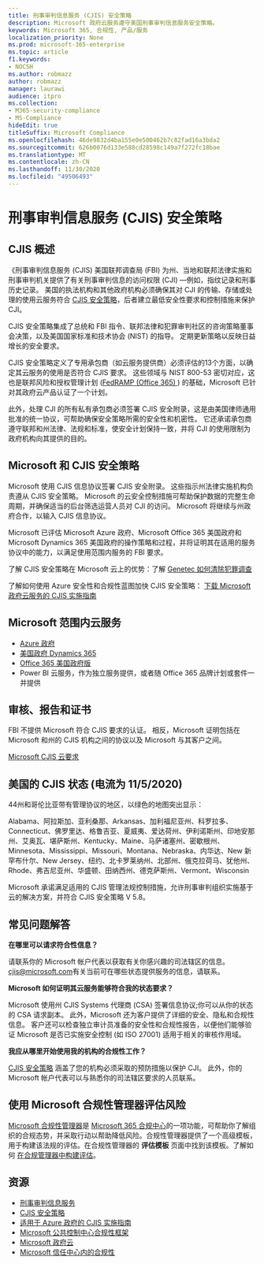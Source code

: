 ```yaml
---
title: 刑事审判信息服务 (CJIS) 安全策略
description: Microsoft 政府云服务遵守美国刑事审判信息服务安全策略。
keywords: Microsoft 365, 合规性, 产品/服务
localization_priority: None
ms.prod: microsoft-365-enterprise
ms.topic: article
f1.keywords:
- NOCSH
ms.author: robmazz
author: robmazz
manager: laurawi
audience: itpro
ms.collection:
- M365-security-compliance
- MS-Compliance
hideEdit: true
titleSuffix: Microsoft Compliance
ms.openlocfilehash: 46de9832d4ba155e0e500462b7c82fad16a3bda2
ms.sourcegitcommit: 626b0076d133e588cd28598c149a7f272fc18bae
ms.translationtype: MT
ms.contentlocale: zh-CN
ms.lasthandoff: 11/30/2020
ms.locfileid: "49506493"
---
```

# <a name="criminal-justice-information-services-cjis-security-policy"></a>刑事审判信息服务 (CJIS) 安全策略

## <a name="cjis-overview"></a>CJIS 概述

《刑事审判信息服务 (CJIS) 美国联邦调查局 (FBI) 为州、当地和联邦法律实施和刑事审判机关提供了有关刑事审判信息的访问权限 (CJI) —例如，指纹记录和刑事历史记录。 美国的执法机构和其他政府机构必须确保其对 CJI 的传输、存储或处理的使用云服务符合 [CJIS 安全策略](https://aka.ms/cjis-security-policy)，后者建立最低安全性要求和控制措施来保护 CJI。

CJIS 安全策略集成了总统和 FBI 指令、联邦法律和犯罪审判社区的咨询策略董事会决策，以及美国国家标准和技术协会 (NIST) 的指导。 定期更新策略以反映日益增长的安全要求。

CJIS 安全策略定义了专用承包商（如云服务提供商）必须评估的13个方面，以确定其云服务的使用是否符合 CJIS 要求。 这些领域与 NIST 800-53 密切对应，这也是联邦风险和授权管理计划 ([FedRAMP (Office 365) ](offering-FedRAMP.md)) 的基础，Microsoft 已针对其政府云产品认证了一个计划。

此外，处理 CJI 的所有私有承包商必须签署 CJIS 安全附录，这是由美国律师通用批准的统一协议，可帮助确保安全策略所需的安全性和机密性。 它还承诺承包商遵守联邦和州法律、法规和标准，使安全计划保持一致，并将 CJI 的使用限制为政府机构向其提供的目的。

## <a name="microsoft-and-cjis-security-policy"></a>Microsoft 和 CJIS 安全策略

Microsoft 使用 CJIS 信息协议签署 CJIS 安全附录。 这些指示州法律实施机构负责遵从 CJIS 安全策略。 Microsoft 的云安全控制措施可帮助保护数据的完整生命周期，并确保适当的后台筛选运营人员对 CJI 的访问。 Microsoft 将继续与州政府合作，以输入 CJIS 信息协议。

Microsoft 已评估 Microsoft Azure 政府、Microsoft Office 365 美国政府和 Microsoft Dynamics 365 美国政府的操作策略和过程，并将证明其在适用的服务协议中的能力，以满足使用范围内服务的 FBI 要求。

了解 CJIS 安全策略在 Microsoft 云上的优势：了解 [Genetec 如何清除犯罪调查](https://customers.microsoft.com/story/genetec)

了解如何使用 Azure 安全性和合规性蓝图加快 CJIS 安全策略： [下载 Microsoft 政府云服务的 CJIS 实施指南](https://gallery.technet.microsoft.com/CJIS-Implementation-62af7c27)

## <a name="microsoft-in-scope-cloud-services"></a>Microsoft 范围内云服务

- [Azure 政府](https://aka.ms/AzureCompliance)
- [美国政府 Dynamics 365](https://aka.ms/d365-compliance-list)
- [Office 365 美国政府版](https://go.microsoft.com/fwlink/p/?LinkID=2077751)
- Power BI 云服务，作为独立服务提供，或者随 Office 365 品牌计划或套件一并提供

## <a name="audits-reports-and-certificates"></a>审核、报告和证书

FBI 不提供 Microsoft 符合 CJIS 要求的认证。 相反，Microsoft 证明包括在 Microsoft 和州的 CJIS 机构之间的协议以及 Microsoft 与其客户之间。

[Microsoft CJIS 云要求](https://aka.ms/MicrosoftCJISCloudRequirements)

## <a name="cjis-status-in-the-united-states-current-as-of-1152020"></a>美国的 CJIS 状态 (电流为 11/5/2020) 

44州和哥伦比亚带有管理协议的地区，以绿色的地图突出显示：

Alabama、阿拉斯加、亚利桑那、Arkansas、加利福尼亚州、科罗拉多、Connecticut、佛罗里达、格鲁吉亚、夏威夷、爱达荷州、伊利诺斯州、印地安那州、艾奥瓦、堪萨斯州、Kentucky、Maine、马萨诸塞州、密歇根州、Minnesota、Mississippi、Missouri、Montana、Nebraska、内华达、New 新罕布什尔、New Jersey、纽约、北卡罗莱纳州、北部州、俄克拉荷马、犹他州、Rhode、弗吉尼亚州、华盛顿、田纳西州、德克萨斯州、Vermont、Wisconsin

Microsoft 承诺满足适用的 CJIS 管理法规控制措施，允许刑事审判组织实施基于云的解决方案，并符合 CJIS 安全策略 V 5.8。

## <a name="frequently-asked-questions"></a>常见问题解答

**在哪里可以请求符合性信息？**

请联系你的 Microsoft 帐户代表以获取有关你感兴趣的司法辖区的信息。 <cjis@microsoft.com>有关当前可在哪些状态提供服务的信息，请联系。

**Microsoft 如何证明其云服务能够符合我的状态要求？**

Microsoft 使用州 CJIS Systems 代理商 (CSA) 签署信息协议;你可以从你的状态的 CSA 请求副本。 此外，Microsoft 还为客户提供了详细的安全、隐私和合规性信息。 客户还可以检查独立审计员准备的安全性和合规性报告，以便他们能够验证 Microsoft 是否已实施安全控制 (如 ISO 27001) 适用于相关的审核作用域。

**我应从哪里开始使用我的机构的合规性工作？**

[CJIS 安全策略](https://aka.ms/cjis-security-policy) 涵盖了您的机构必须采取的预防措施以保护 CJI。 此外，你的 Microsoft 帐户代表可以与熟悉你的司法辖区要求的人员联系。

## <a name="use-microsoft-compliance-manager-to-assess-your-risk"></a>使用 Microsoft 合规性管理器评估风险

[Microsoft 合规性管理器](https://docs.microsoft.com/microsoft-365/compliance/compliance-manager)是 [Microsoft 365 合规中心](https://docs.microsoft.com/microsoft-365/compliance/microsoft-365-compliance-center)的一项功能，可帮助你了解组织的合规态势，并采取行动以帮助降低风险。合规性管理器提供了一个高级模板，用于构建该法规的评估。在合规性管理器的 **评估模板** 页面中找到该模板。了解如何 [在合规管理器中构建评估](https://docs.microsoft.com/microsoft-365/compliance/compliance-manager-assessments)。

## <a name="resources"></a>资源

- [刑事审判信息服务](https://aka.ms/cjis)
- [CJIS 安全策略](https://aka.ms/cjis-security-policy)
- [适用于 Azure 政府的 CJIS 实施指南](https://aka.ms/cjisimplementationguidelines)
- [Microsoft 公共控制中心合规性框架](https://www.microsoft.com/trustcenter/common-controls-hub)
- [Microsoft 政府云](https://go.microsoft.com/fwlink/?linkid=2087246)
- [Microsoft 信任中心内的合规性](https://www.microsoft.com/trust-center/compliance/compliance-overview)
